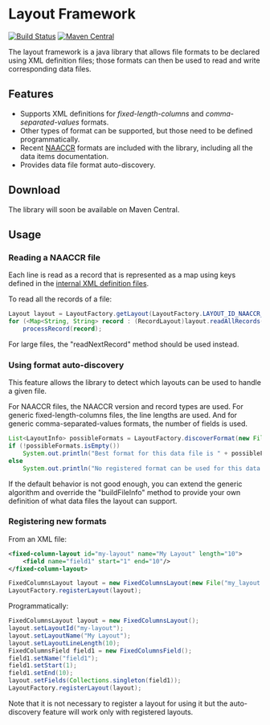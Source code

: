 # Layout Framework

[![Build Status](https://travis-ci.org/imsweb/layout.svg?branch=master)](https://travis-ci.org/imsweb/layout)
[![Maven Central](https://maven-badges.herokuapp.com/maven-central/com.imsweb/layout/badge.svg)](https://maven-badges.herokuapp.com/maven-central/com.imsweb/layout)

The layout framework is a java library  that allows file formats to be declared using XML definition files;
those formats can then be used to read and write corresponding data files.

## Features

* Supports XML definitions for *fixed-length-columns* and *comma-separated-values* formats.
* Other types of format can be supported, but those need to be defined programmatically.
* Recent [NAACCR](http://www.naaccr.org/) formats are included with the library, including all the data items documentation.
* Provides data file format auto-discovery.

## Download

The library will soon be available on Maven Central.

## Usage

### Reading a NAACCR file

Each line is read as a record that is represented as a map using keys defined
in the [internal XML definition files](https://github.com/imsweb/layout/tree/master/src/main/resources/layout/fixed/naaccr). 

To read all the records of a file:

``` java
Layout layout = LayoutFactory.getLayout(LayoutFactory.LAYOUT_ID_NAACCR_16_ABSTRACT);
for (<Map<String, String> record : (RecordLayout)layout.readAllRecords(new File("my_file.txt")))
    processRecord(record);
```

For large files, the "readNextRecord" method should be used instead.

### Using format auto-discovery

This feature allows the library to detect which layouts can be used to handle a given file.

For NAACCR files, the NAACCR version and record types are used. For generic fixed-length-columns files,
the line lengths are used. And for generic comma-separated-values formats, the number of fields is used.

``` java
List<LayoutInfo> possibleFormats = LayoutFactory.discoverFormat(new File("my_file.txt"));
if (!possibleFormats.isEmpty())
    System.out.println("Best format for this data file is " + possibleFormats.get(0));
else
    System.out.println("No registered format can be used for this data file");
```

If the default behavior is not good enough, you can extend the generic algorithm and override the
"buildFileInfo" method to provide your own definition of what data files the layout can support.

### Registering new formats

From an XML file:

``` xml
<fixed-column-layout id="my-layout" name="My Layout" length="10">
    <field name="field1" start="1" end="10"/>
</fixed-column-layout>
```

``` java
FixedColumnsLayout layout = new FixedColumnsLayout(new File("my_layout.xml"))
LayoutFactory.registerLayout(layout);
```

Programmatically:

``` java
FixedColumnsLayout layout = new FixedColumnsLayout();
layout.setLayoutId("my-layout");
layout.setLayoutName("My Layout");
layout.setLayoutLineLength(10);
FixedColumnsField field1 = new FixedColumnsField();
field1.setName("field1");
field1.setStart(1);
field1.setEnd(10);
layout.setFields(Collections.singleton(field1));
LayoutFactory.registerLayout(layout);
````

Note that it is not necessary to register a layout for using it but the auto-discovery feature will work only with registered layouts.

